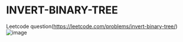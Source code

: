 # INVERT-BINARY-TREE
Leetcode question(https://leetcode.com/problems/invert-binary-tree/)
![image](https://user-images.githubusercontent.com/102652030/173234213-8dcfd9e2-da37-4fe6-af6a-4f096ac3983c.png)
